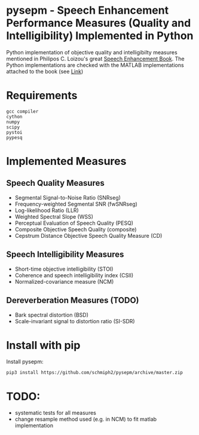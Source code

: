 # pysepm - Speech Enhancement Performance Measures (Quality and Intelligibility) Implemented in Python
Python implementation of objective quality and intelligibilty measures mentioned in Philipos C. Loizou's great [Speech Enhancement Book](https://www.crcpress.com/Speech-Enhancement-Theory-and-Practice-Second-Edition/Loizou/p/book/9781138075573). The Python implementations are checked with the MATLAB implementations attached to the book (see [Link](https://crcpress.com/downloads/K14513/K14513_CD_Files.zip))


# Requirements

    gcc compiler
    cython
    numpy
    scipy
    pystoi
    pypesq 
# Implemented Measures
## Speech Quality Measures
+ Segmental Signal-to-Noise Ratio (SNRseg)
+ Frequency-weighted Segmental SNR (fwSNRseg)
+ Log-likelihood Ratio (LLR)
+ Weighted Spectral Slope (WSS)
+ Perceptual Evaluation of Speech Quality (PESQ)
+ Composite Objective Speech Quality (composite)
+ Cepstrum Distance Objective Speech Quality Measure (CD)

## Speech Intelligibility Measures
+ Short-time objective intelligibility (STOI)
+ Coherence and speech intelligibility index (CSII)
+ Normalized-covariance measure (NCM)

## Dereverberation Measures (TODO)
+ Bark spectral distortion (BSD) 
+ Scale-invariant signal to distortion ratio (SI-SDR)
# Install with pip
Install pysepm:
```
pip3 install https://github.com/schmiph2/pysepm/archive/master.zip
```


# TODO:
+ systematic tests for all measures
+ change resample method used (e.g. in NCM) to fit matlab implementation
